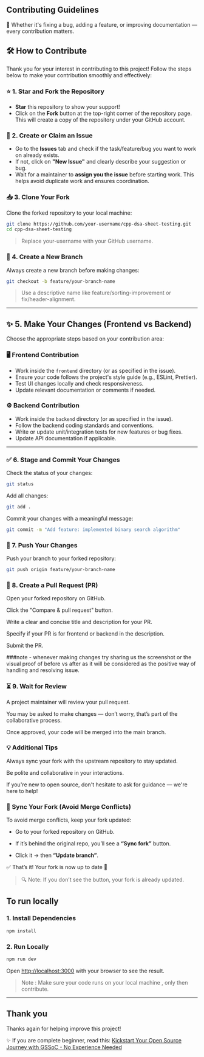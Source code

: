 ## Contributing Guidelines 
🎉 Whether it's fixing a bug, adding a feature, or improving documentation — every contribution matters.

## 🛠️ How to Contribute

Thank you for your interest in contributing to this project! Follow the steps below to make your contribution smoothly and effectively:

### ⭐ 1. Star and Fork the Repository

- **Star** this repository to show your support!  
- Click on the **Fork** button at the top-right corner of the repository page. This will create a copy of the repository under your GitHub account.

### 🐛 2. Create or Claim an Issue

- Go to the **Issues** tab and check if the task/feature/bug you want to work on already exists.
- If not, click on **"New Issue"** and clearly describe your suggestion or bug.
- Wait for a maintainer to **assign you the issue** before starting work. This helps avoid duplicate work and ensures coordination.

### 📥 3. Clone Your Fork

Clone the forked repository to your local machine:

```bash
git clone https://github.com/your-username/cpp-dsa-sheet-testing.git
cd cpp-dsa-sheet-testing
```

> Replace your-username with your GitHub username.

### 🌱 4. Create a New Branch

Always create a new branch before making changes:
```bash
git checkout -b feature/your-branch-name
```

> Use a descriptive name like feature/sorting-improvement or fix/header-alignment.

---

## ✨ 5. Make Your Changes (Frontend vs Backend)

Choose the appropriate steps based on your contribution area:

### 🖥️ Frontend Contribution

- Work inside the `frontend` directory (or as specified in the issue).
- Ensure your code follows the project's style guide (e.g., ESLint, Prettier).
- Test UI changes locally and check responsiveness.
- Update relevant documentation or comments if needed.

### ⚙️ Backend Contribution

- Work inside the `backend` directory (or as specified in the issue).
- Follow the backend coding standards and conventions.
- Write or update unit/integration tests for new features or bug fixes.
- Update API documentation if applicable.

---

### ✅ 6. Stage and Commit Your Changes

Check the status of your changes:

```bash
git status
```

Add all changes:

```bash
git add .
```

Commit your changes with a meaningful message:

```bash
git commit -m "Add feature: implemented binary search algorithm"
```

### 🚀 7. Push Your Changes

Push your branch to your forked repository:

```bash
git push origin feature/your-branch-name
```

### 🔁 8. Create a Pull Request (PR)

Open your forked repository on GitHub.

Click the "Compare & pull request" button.

Write a clear and concise title and description for your PR.

Specify if your PR is for frontend or backend in the description.

Submit the PR.

###note - whenever making changes try sharing us the screenshot or the visual proof of before vs after as it will be considered as the positive way of handling and resolving issue.

### ⏳ 9. Wait for Review
A project maintainer will review your pull request.

You may be asked to make changes — don’t worry, that’s part of the collaborative process.

Once approved, your code will be merged into the main branch.

### 💡 Additional Tips
Always sync your fork with the upstream repository to stay updated.

Be polite and collaborative in your interactions.

If you're new to open source, don't hesitate to ask for guidance — we're here to help!

### 🔄 Sync Your Fork (Avoid Merge Conflicts)

To avoid merge conflicts, keep your fork updated:

- Go to your forked repository on GitHub.
- If it’s behind the original repo, you’ll see a **“Sync fork”** button.

- Click it → then **“Update branch”**.

✅ That’s it! Your fork is now up to date 🎉

> 🔍 Note: If you don’t see the button, your fork is already updated.

## To run locally

### 1. Install Dependencies
```bash
npm install
```

### 2. Run Locally
```bash
npm run dev
```

Open [http://localhost:3000](http://localhost:3000) with your browser to see the result.
> Note : Make sure your code runs on your local machine , only then contribute. 

---
## Thank you
Thanks again for helping improve this project!

✨ If you are complete beginner, read this: [Kickstart Your Open Source Journey with GSSoC - No Experience Needed](https://medium.com/@saumyayadav213/kickstart-your-open-source-journey-with-gssoc-no-experience-needed-39f5934418a0)
